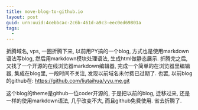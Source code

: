 ```yaml
---
title: move-blog-to-github.io
layout: post
guid: urn:uuid:4cebbcac-2c6b-461d-a9c3-eec0ed69801a
tags:
  - 
---
```


折腾域名, vps, 一圈折腾下来, 以前用PY搞的一个blog, 方式也是使用markdown语法写blog,
然后用markdown模块处理语法, 生成html做静态展示. 折腾完之后, 又找了一个开源的在线浏览器markdown编辑器,
完成一个简单的在浏览器里编辑器, 集成在blog里, 一段时间不关注, 发现以前域名未付费已过期了.
也罢, 以前blog的github在: https://github.com/liutaihua/yyu.me.git

这个blog的theme是github一位coder开源的, 于是把以前的blog, 迁移过来, 还是一样的使用markdown语法, 几乎改变不大,
而且github免费使用. 省去折腾了.
